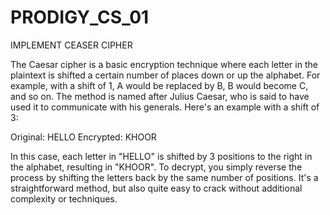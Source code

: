 # PRODIGY_CS_01
IMPLEMENT CEASER CIPHER

The Caesar cipher is a basic encryption technique where each letter in the plaintext is shifted a certain number of places down or up the alphabet. For example, with a shift of 1, A would be replaced by B, B would become C, and so on. The method is named after Julius Caesar, who is said to have used it to communicate with his generals.
Here's an example with a shift of 3:

Original: HELLO
Encrypted: KHOOR

In this case, each letter in "HELLO" is shifted by 3 positions to the right in the alphabet, resulting in "KHOOR".
To decrypt, you simply reverse the process by shifting the letters back by the same number of positions.
It's a straightforward method, but also quite easy to crack without additional complexity or techniques.
